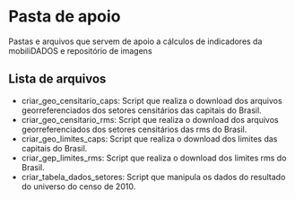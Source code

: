 # Pasta de apoio


Pastas e arquivos que servem de apoio a cálculos de indicadores da mobiliDADOS e repositório de imagens

## Lista de arquivos

- criar_geo_censitario_caps: Script que realiza o download dos arquivos georreferenciados dos setores censitários das capitais do Brasil. 
- criar_geo_censitario_rms: Script que realiza o download dos arquivos georreferenciados dos setores censitários das rms do Brasil. 
- criar_geo_limites_caps: Script que realiza o download dos limites das capitais do Brasil. 
- criar_gep_limites_rms: Script que realiza o download dos limites rms do Brasil. 
- criar_tabela_dados_setores: Script que manipula os dados do resultado do universo do censo de 2010.
